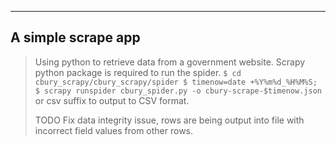----
## A simple scrape app

> Using python to retrieve data from a government website.
> Scrapy python package is required to run the spider.
> `
$ cd cbury_scrapy/cbury_scrapy/spider
$ timenow=date +%Y%m%d_%H%M%S;
$ scrapy runspider cbury_spider.py -o cbury-scrape-$timenow.json
`
> or csv suffix to output to CSV format.
>
> TODO
> Fix data integrity issue, rows are being output into file with incorrect 
> field values from other rows.

